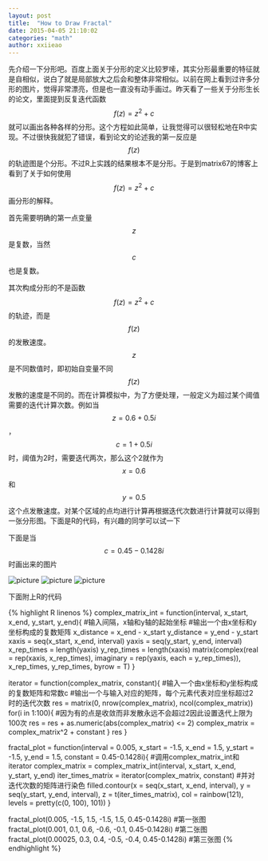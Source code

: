 ```yaml
---
layout: post
title:  "How to Draw Fractal"
date: 2015-04-05 21:10:02
categories: "math"
author: xxiieao
---
```


先介绍一下分形吧。百度上面关于分形的定义比较罗嗦，其实分形最重要的特征就是自相似，说白了就是局部放大之后会和整体非常相似。以前在网上看到过许多分形的图片，觉得非常漂亮，但是也一直没有动手画过。昨天看了一些关于分形生长的论文，里面提到反复迭代函数$$f(z) = z^2 + c$$就可以画出各种各样的分形。这个方程如此简单，让我觉得可以很轻松地在R中实现。不过很快我就犯了错误，看到论文的论述我的第一反应是$$f(z)$$的轨迹图是个分形。不过R上实践的结果根本不是分形。于是到matrix67的博客上看到了关于如何使用$$f(z) = z^2 + c$$画分形的解释。

首先需要明确的第一点变量$$z$$是复数，当然$$c$$也是复数。

其次构成分形的不是函数$$f(z) = z^2 + c$$的轨迹，而是$$f(z)$$的发散速度。$$z$$是不同数值时，即初始自变量不同$$f(z)$$发散的速度是不同的。而在计算模拟中，为了方便处理，一般定义为超过某个阈值需要的迭代计算次数。例如当$$z = 0.6 + 0.5i$$，$$c = 1 + 0.5i$$时，阈值为2时，需要迭代两次，那么这个2就作为$$x = 0.6 $$和$$ y =0.5$$这个点发散速度。对某个区域的点均进行计算再根据迭代次数进行计算就可以得到一张分形图。下面是R的代码，有兴趣的同学可以试一下

下面是当$$c = 0.45 - 0.1428i$$时画出来的图片

![picture](http://ww2.sinaimg.cn/mw690/6daafd01gw1exia8nn971j20ad09c74e.jpg)
![picture](http://ww1.sinaimg.cn/mw690/6daafd01gw1exia8o83rnj20ad09c3ym.jpg)
![picture](http://ww4.sinaimg.cn/mw690/6daafd01gw1exia8osu7cj20ad09caa5.jpg)

下面附上R的代码

{% highlight R linenos %}
complex_matrix_int = function(interval, x_start, x_end, y_start, y_end){
  #输入间隔，x轴和y轴的起始坐标
  #输出一个由x坐标和y坐标构成的复数矩阵
  x_distance = x_end - x_start
  y_distance = y_end - y_start
  xaxis = seq(x_start, x_end, interval)
  yaxis = seq(y_start, y_end, interval)
  x_rep_times = length(yaxis)
  y_rep_times = length(xaxis)
  matrix(complex(real = rep(xaxis, x_rep_times),
                 imaginary = rep(yaxis, each = y_rep_times)),
                 x_rep_times, y_rep_times, byrow = T)
}

iterator = function(complex_matrix, constant){
  #输入一个由x坐标和y坐标构成的复数矩阵和常数c
  #输出一个与输入对应的矩阵，每个元素代表对应坐标超过2时的迭代次数
  res = matrix(0, nrow(complex_matrix), ncol(complex_matrix))
  for(i in 1:100){ #因为有的点是收敛而非发散永远不会超过2因此设置迭代上限为100次
    res = res + as.numeric(abs(complex_matrix) <= 2)
    complex_matrix = complex_matrix^2 + constant
  }
  res
}

fractal_plot = function(interval = 0.005,
                        x_start = -1.5, x_end = 1.5,
                        y_start = -1.5, y_end = 1.5,
                        constant = 0.45-0.1428i){
  #调用complex_matrix_int和iterator
  complex_matrix = complex_matrix_int(interval, x_start, x_end, y_start, y_end)
  iter_times_matrix = iterator(complex_matrix, constant)
  #并对迭代次数的矩阵进行染色
  filled.contour(x = seq(x_start, x_end, interval),
                 y = seq(y_start, y_end, interval),
                 z = t(iter_times_matrix),
                 col = rainbow(121),
                 levels = pretty(c(0, 100), 101))
}

fractal_plot(0.005, -1.5, 1.5, -1.5, 1.5, 0.45-0.1428i) #第一张图
fractal_plot(0.001, 0.1, 0.6, -0.6, -0.1, 0.45-0.1428i) #第二张图
fractal_plot(0.00025, 0.3, 0.4, -0.5, -0.4, 0.45-0.1428i) #第三张图
{% endhighlight %}